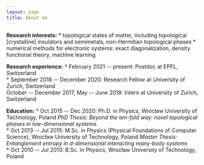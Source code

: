 ```yaml
---
layout: page
title: About me
---
```

<b>Research interests:</b>
    * topological states of matter, including topological [crystalline] insulators and semimetals, non-Hermitian topological phases
    * numerical methods for electronic systems: exact diagonalization, density functional theory, machine learning

<b>Research experience:</b>
    * February 2021 -- present: Postdoc at EPFL, Switzerland  
    * September 2018 -- December 2020: Research Fellow at University of Zurich, Switzerland  
October -- December 2017, May -- June 2018: Intern at University of Zurich, Switzerland  

<b>Education:</b>
    * Oct 2015 -- Dec 2020: Ph.D. in Physics, Wrocław University of Technology, Poland
    <em>PhD Thesis: Beyond the ten-fold way: novel topological phases in low-dimensional systems</em>  
    * Oct 2013 -- Jul 2015: M.Sc. in Physics (Physical Foundations of Computer Science), Wrocław University of Technology, Poland
    <em>Master Thesis: Entanglement entropy in d-dimensional interacting many-body systems</em>    
    * Oct 2010 -- Jul 2013: B.Sc. in Physics, Wrocław University of Technology, Poland  
